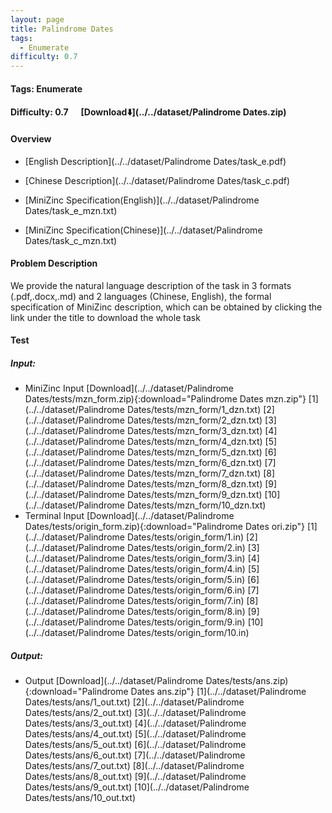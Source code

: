 ```yaml
---
layout: page
title: Palindrome Dates
tags:
  - Enumerate
difficulty: 0.7
---
```


#### Tags: Enumerate
#### Difficulty: 0.7 &nbsp;&nbsp;&nbsp;&nbsp; [Download⬇️](../../dataset/Palindrome Dates.zip)
#### Overview
- [English Description](../../dataset/Palindrome Dates/task_e.pdf)
- [Chinese Description](../../dataset/Palindrome Dates/task_c.pdf)
- [MiniZinc Specification(English)](../../dataset/Palindrome Dates/task_e_mzn.txt)

- [MiniZinc Specification(Chinese)](../../dataset/Palindrome Dates/task_c_mzn.txt)

#### Problem Description
We provide the natural language description of the task in 3 formats (.pdf,.docx,.md) and 2 languages (Chinese, English), the formal specification of MiniZinc description, which can be obtained by clicking the link under the title to download the whole task
#### Test
##### Input:
- MiniZinc Input [Download](../../dataset/Palindrome Dates/tests/mzn_form.zip){:download="Palindrome Dates mzn.zip"} [1](../../dataset/Palindrome Dates/tests/mzn_form/1_dzn.txt) [2](../../dataset/Palindrome Dates/tests/mzn_form/2_dzn.txt) [3](../../dataset/Palindrome Dates/tests/mzn_form/3_dzn.txt) [4](../../dataset/Palindrome Dates/tests/mzn_form/4_dzn.txt) [5](../../dataset/Palindrome Dates/tests/mzn_form/5_dzn.txt) [6](../../dataset/Palindrome Dates/tests/mzn_form/6_dzn.txt) [7](../../dataset/Palindrome Dates/tests/mzn_form/7_dzn.txt) [8](../../dataset/Palindrome Dates/tests/mzn_form/8_dzn.txt) [9](../../dataset/Palindrome Dates/tests/mzn_form/9_dzn.txt) [10](../../dataset/Palindrome Dates/tests/mzn_form/10_dzn.txt) 
- Terminal Input [Download](../../dataset/Palindrome Dates/tests/origin_form.zip){:download="Palindrome Dates ori.zip"} [1](../../dataset/Palindrome Dates/tests/origin_form/1.in) [2](../../dataset/Palindrome Dates/tests/origin_form/2.in) [3](../../dataset/Palindrome Dates/tests/origin_form/3.in) [4](../../dataset/Palindrome Dates/tests/origin_form/4.in) [5](../../dataset/Palindrome Dates/tests/origin_form/5.in) [6](../../dataset/Palindrome Dates/tests/origin_form/6.in) [7](../../dataset/Palindrome Dates/tests/origin_form/7.in) [8](../../dataset/Palindrome Dates/tests/origin_form/8.in) [9](../../dataset/Palindrome Dates/tests/origin_form/9.in) [10](../../dataset/Palindrome Dates/tests/origin_form/10.in) 

##### Output:
- Output [Download](../../dataset/Palindrome Dates/tests/ans.zip){:download="Palindrome Dates ans.zip"} [1](../../dataset/Palindrome Dates/tests/ans/1_out.txt) [2](../../dataset/Palindrome Dates/tests/ans/2_out.txt) [3](../../dataset/Palindrome Dates/tests/ans/3_out.txt) [4](../../dataset/Palindrome Dates/tests/ans/4_out.txt) [5](../../dataset/Palindrome Dates/tests/ans/5_out.txt) [6](../../dataset/Palindrome Dates/tests/ans/6_out.txt) [7](../../dataset/Palindrome Dates/tests/ans/7_out.txt) [8](../../dataset/Palindrome Dates/tests/ans/8_out.txt) [9](../../dataset/Palindrome Dates/tests/ans/9_out.txt) [10](../../dataset/Palindrome Dates/tests/ans/10_out.txt) 

